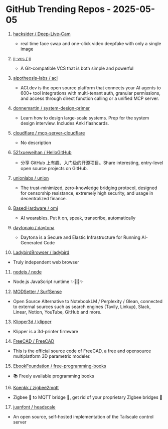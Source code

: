 # GitHub Trending Repos - 2025-05-05

1. [hacksider /    Deep-Live-Cam](https://github.com/hacksider/Deep-Live-Cam)
   - real time face swap and one-click video deepfake with only a single image

2. [jj-vcs /    jj](https://github.com/jj-vcs/jj)
   - A Git-compatible VCS that is both simple and powerful

3. [aipotheosis-labs /    aci](https://github.com/aipotheosis-labs/aci)
   - ACI.dev is the open source platform that connects your AI agents to 600+ tool integrations with multi-tenant auth, granular permissions, and access through direct function calling or a unified MCP server.

4. [donnemartin /    system-design-primer](https://github.com/donnemartin/system-design-primer)
   - Learn how to design large-scale systems. Prep for the system design interview. Includes Anki flashcards.

5. [cloudflare /    mcp-server-cloudflare](https://github.com/cloudflare/mcp-server-cloudflare)
   - No description

6. [521xueweihan /    HelloGitHub](https://github.com/521xueweihan/HelloGitHub)
   - 分享 GitHub 上有趣、入门级的开源项目。Share interesting, entry-level open source projects on GitHub.

7. [unionlabs /    union](https://github.com/unionlabs/union)
   - The trust-minimized, zero-knowledge bridging protocol, designed for censorship resistance, extremely high security, and usage in decentralized finance.

8. [BasedHardware /    omi](https://github.com/BasedHardware/omi)
   - AI wearables. Put it on, speak, transcribe, automatically

9. [daytonaio /    daytona](https://github.com/daytonaio/daytona)
   - Daytona is a Secure and Elastic Infrastructure for Running AI-Generated Code

10. [LadybirdBrowser /    ladybird](https://github.com/LadybirdBrowser/ladybird)
   - Truly independent web browser

11. [nodejs /    node](https://github.com/nodejs/node)
   - Node.js JavaScript runtime ✨🐢🚀✨

12. [MODSetter /    SurfSense](https://github.com/MODSetter/SurfSense)
   - Open Source Alternative to NotebookLM / Perplexity / Glean, connected to external sources such as search engines (Tavily, Linkup), Slack, Linear, Notion, YouTube, GitHub and more.

13. [Klipper3d /    klipper](https://github.com/Klipper3d/klipper)
   - Klipper is a 3d-printer firmware

14. [FreeCAD /    FreeCAD](https://github.com/FreeCAD/FreeCAD)
   - This is the official source code of FreeCAD, a free and opensource multiplatform 3D parametric modeler.

15. [EbookFoundation /    free-programming-books](https://github.com/EbookFoundation/free-programming-books)
   - 📚 Freely available programming books

16. [Koenkk /    zigbee2mqtt](https://github.com/Koenkk/zigbee2mqtt)
   - Zigbee 🐝 to MQTT bridge 🌉, get rid of your proprietary Zigbee bridges 🔨

17. [juanfont /    headscale](https://github.com/juanfont/headscale)
   - An open source, self-hosted implementation of the Tailscale control server

